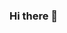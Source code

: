 ### Hi there 👋


<!--
**zzzfwww/zzzfwww** is a ✨ _special_ ✨ repository because its `README.md` (this file) appears on your GitHub profile.

Here are some ideas to get you started:

- 🔭 I’m currently working on ...
- 🌱 I’m currently learning golang
- 👯 I’m looking to collaborate on ...
- 🤔 I’m looking for help with golang something
- 💬 Ask me about ...
- 📫 How to reach me: ...
- 😄 Pronouns: ...
- ⚡ Fun fact: ...

-->
